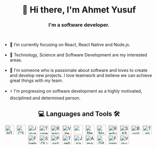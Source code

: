 <h1 align="center">👋 Hi there, I'm Ahmet Yusuf</h1>

<h3 align="center">I'm a software developer.</h3>
<br/>

<ul>
  <li>🎯 I’m currently focusing on React, React Native and Node.js.</li>
  <br/>
  <li>🔭 Technology, Science and Software Development are my interested areas.</li>
  <br/>
  <li>💞️ I'm someone who is passionate about software and loves to create and develop new projects. I love teamwork and believe we can achieve great things with my team.</li>
  <br/>
  <li>⚡ I'm progressing on software development as a highly motivated, disciplined and determined person.</li>
</ul>

<h2 align="center">💻 Languages and Tools 🛠️</h2>

<div align="center">
  <img src="https://cdn.jsdelivr.net/gh/devicons/devicon/icons/html5/html5-original.svg" alt="HTML5" width="30" height="30"/>&nbsp;
  <img src="https://cdn.jsdelivr.net/gh/devicons/devicon/icons/css3/css3-original.svg" alt="CSS3" width="30" height="30"/>&nbsp;
  <img src="https://cdn.jsdelivr.net/gh/devicons/devicon/icons/javascript/javascript-original.svg" alt="Javascript" width="30" height="30"/>&nbsp;
  <img src="https://cdn.jsdelivr.net/gh/devicons/devicon/icons/typescript/typescript-original.svg" alt="Typescript" width="30" height="30"/>&nbsp;
  <img src="https://cdn.jsdelivr.net/gh/devicons/devicon/icons/react/react-original-wordmark.svg" alt="React" width="30" height="30"/>&nbsp;
  <img src="https://cdn.jsdelivr.net/gh/devicons/devicon@latest/icons/vitejs/vitejs-original.svg" alt="Vite" width="30" height="30" />&nbsp;
  <img src="https://cdn.jsdelivr.net/gh/devicons/devicon@latest/icons/react/react-original.svg" width="30" height="30"/>&nbsp;
  <img src="https://cdn.jsdelivr.net/gh/devicons/devicon@latest/icons/nextjs/nextjs-original.svg" alt="Next.js" width="30" height="30"/>&nbsp;
  <img src="https://cdn.jsdelivr.net/gh/devicons/devicon@latest/icons/nodejs/nodejs-original.svg" alt="Node.js" width="30" height="30"/>&nbsp;
  <img src="https://cdn.jsdelivr.net/gh/devicons/devicon/icons/redux/redux-original.svg" alt="Redux" width="30" height="30"/>&nbsp;
  <img src="https://cdn.jsdelivr.net/gh/devicons/devicon/icons/sass/sass-original.svg" alt="SASS" width="30" height="30"/>&nbsp;
  <img src="https://cdn.jsdelivr.net/gh/devicons/devicon/icons/bootstrap/bootstrap-original.svg" alt="Bootstrap" width="30" height="30"/>&nbsp;
  <img src="https://cdn.jsdelivr.net/gh/devicons/devicon@latest/icons/tailwindcss/tailwindcss-original.svg" alt="Tailwind CSS" width="30" height="30"/>&nbsp;
  <img src="https://cdn.jsdelivr.net/gh/devicons/devicon@latest/icons/firebase/firebase-original.svg" alt="Firebase" width="30" height="30"/>&nbsp;
  <img src="https://cdn.jsdelivr.net/gh/devicons/devicon@latest/icons/sqlite/sqlite-original.svg" alt="SQLite" width="30" height="30" />&nbsp;
  <img src="https://cdn.jsdelivr.net/gh/devicons/devicon@latest/icons/postman/postman-original.svg" alt="Postman" width="30" height="30"/>&nbsp;
  <img src="https://cdn.jsdelivr.net/gh/devicons/devicon@latest/icons/trello/trello-original.svg" alt="Trello" width="30" height="30"/>&nbsp;
  <img src="https://cdn.jsdelivr.net/gh/devicons/devicon/icons/jira/jira-original.svg" alt="Jira" width="30" height="30"/>&nbsp;
  <img src="https://cdn.jsdelivr.net/gh/devicons/devicon@latest/icons/amazonwebservices/amazonwebservices-plain-wordmark.svg" alt="Amazon Web Services" width="30" height="30"/>&nbsp;
  <img src="https://cdn.jsdelivr.net/gh/devicons/devicon@latest/icons/git/git-original.svg" alt="Git" width="30" height="30"/>&nbsp;
  <img src="https://cdn.jsdelivr.net/gh/devicons/devicon/icons/figma/figma-original.svg" alt="Figma" width="30" height="30"/>&nbsp;
  <img src="https://cdn.jsdelivr.net/gh/devicons/devicon/icons/vscode/vscode-original.svg" alt="Visual Studio Code" width="30" height="30"/>&nbsp;
</div>
